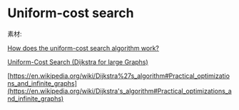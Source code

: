 # Uniform-cost search

素材: 

[How does the uniform-cost search algorithm work?](https://ai.stackexchange.com/questions/8755/how-does-the-uniform-cost-search-algorithm-work)

[Uniform-Cost Search (Dijkstra for large Graphs)](https://www.geeksforgeeks.org/uniform-cost-search-dijkstra-for-large-graphs/)

[https://en.wikipedia.org/wiki/Dijkstra%27s_algorithm#Practical_optimizations_and_infinite_graphs](https://en.wikipedia.org/wiki/Dijkstra's_algorithm#Practical_optimizations_and_infinite_graphs)